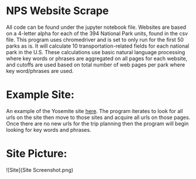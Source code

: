 # NPS Website Scrape
 
All code can be found under the jupyter notebook file. Websites are based on a 4-letter alpha for each of the 394 National Park units, found in the csv file. This program uses chromedriver and is set to only run for the first 50 parks as is. It will calculate 10 transportation-related fields for each national park in the U.S. These calculations use basic natural language processing where key words or phrases are aggregated on all pages for each website, and cutoffs are used based on total number of web pages per park where key word/phrases are used. 

# Example Site:
An example of the Yosemite site [here](https://www.nps.gov/yose/index.htm). The program iterates to look for all urls on the site then move to those sites and acquire all urls on those pages. Once there are no new urls for the trip planning then the program will begin looking for key words and phrases. 

# Site Picture:
![Site](Site Screenshot.png)
